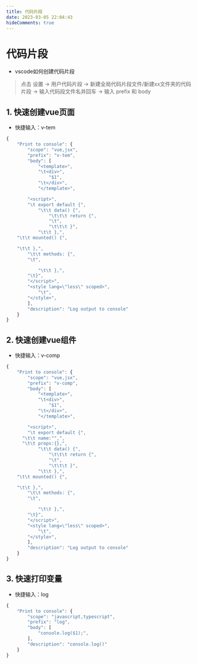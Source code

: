 ```yaml
---
title: 代码片段
date: 2023-03-05 22:04:43
hideComments: true
---
```


# 代码片段
+ vscode如何创建代码片段
> 点击 设置 -> 用户代码片段 -> 新建全局代码片段文件/新建xx文件夹的代码片段 -> 输入代码段文件名并回车 -> 输入 prefix 和 body


## 1. 快速创建vue页面
+ 快捷输入：v-tem
```js
{
	"Print to console": {
		"scope": "vue,jsx",
		"prefix": "v-tem",
		"body": [
			"<template>",
			"\t<div>",
				"$1",
			"\t</div>",
			"</template>",

		"<script>",
		"\t export default {",
			"\t\t data() {",
				"\t\t\t return {",
				"\t",
				"\t\t\t }",
			"\t\t },",
    "\t\t mounted() {",

    "\t\t },",
		"\t\t methods: {",
		"\t",

			"\t\t },",
		"\t}",
		"</script>",
		"<style lang=\"less\" scoped>",
			"\t",
		"</style>",
		],
		"description": "Log output to console"
	}
}
```
## 2. 快速创建vue组件
+ 快捷输入：v-comp
```js
{
	"Print to console": {
		"scope": "vue,jsx",
		"prefix": "v-comp",
		"body": [
			"<template>",
			"\t<div>",
				"$1",
			"\t</div>",
			"</template>",

		"<script>",
		"\t export default {",
      "\t\t name:"",",
      "\t\t props:{},",
			"\t\t data() {",
				"\t\t\t return {",
				"\t",
				"\t\t\t }",
			"\t\t },",
    "\t\t mounted() {",

    "\t\t },",
		"\t\t methods: {",
		"\t",

			"\t\t },",
		"\t}",
		"</script>",
		"<style lang=\"less\" scoped>",
			"\t",
		"</style>",
		],
		"description": "Log output to console"
	}
}
```

## 3. 快速打印变量
+ 快捷输入：log
```js
{
	"Print to console": {
		"scope": "javascript,typescript",
		"prefix": "log",
		"body": [
			"console.log($1);",
		],
		"description": "console.log()"
	}
}
```
